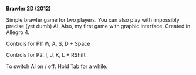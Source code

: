 <b>Brawler 2D (2012)</b>

Simple brawler game for two players. You can also play with impossibly precise (yet dumb) AI. Also, my first game with graphic interface. Created in Allegro 4.


Controls for P1:
W, A, S, D + Space

Controls for P2:
I, J, K, L + RShift

To switch AI on / off:
Hold Tab for a while.
